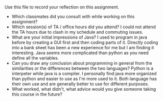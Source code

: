 Use this file to record your reflection on this assignment.

- Which classmates did you consult with while working on this assignment?
- Which session(s) of TA / office hours did you attend?
  I could not attend the TA hours due to clash in my schedule and commuting issues.
- What are your initial impressions of Java? 
  I used to program in java before by creating a GUI first and then coding parts of it. Directly coding into a bank sheet has been a new experience for me but I am finding it interesting. Java seems more complicated than python as you need define all the variables.
- Can you draw any conclusion about programming in general from the similarities or the differences between the two languages? 
  Python is a interpeter while java is a compiler. I personally find java more organized than python and easier to use as I'm more used to it. Both language has their own use and are generally better to use for different purposes.
- What worked, what didn't, what advice would you give someone taking this course in the future?
